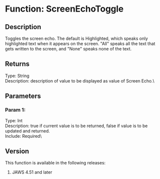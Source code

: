 # Function: ScreenEchoToggle

## Description

Toggles the screen echo. The default is Highlighted, which speaks only
highlighted text when it appears on the screen. \"All\" speaks all the
text that gets written to the screen, and \"None\" speaks none of the
text.

## Returns

Type: String\
Description: description of value to be displayed as value of Screen
Echo.\

## Parameters

### Param 1:

Type: Int\
Description: true if current value is to be returned, false if value is
to be updated and returned.\
Include: Required\

## Version

This function is available in the following releases:

1.  JAWS 4.51 and later

